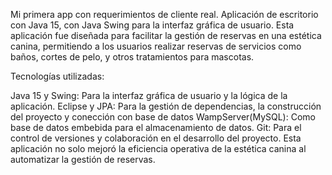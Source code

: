 
Mi primera app con requerimientos de cliente real.
Aplicación de escritorio con Java 15, con Java Swing para la interfaz gráfica de usuario. Esta aplicación fue diseñada para facilitar la gestión 
de reservas en una estética canina, permitiendo a los usuarios realizar reservas de servicios como baños, cortes de pelo, y otros tratamientos para mascotas.

Tecnologías utilizadas:

Java 15 y Swing: Para la interfaz gráfica de usuario y la lógica de la aplicación.
Eclipse y JPA: Para la gestión de dependencias, la construcción del proyecto y conección con base de datos
WampServer(MySQL): Como base de datos embebida para el almacenamiento de datos.
Git: Para el control de versiones y colaboración en el desarrollo del proyecto.
Esta aplicación no solo mejoró la eficiencia operativa de la estética canina al automatizar la gestión de reservas.
